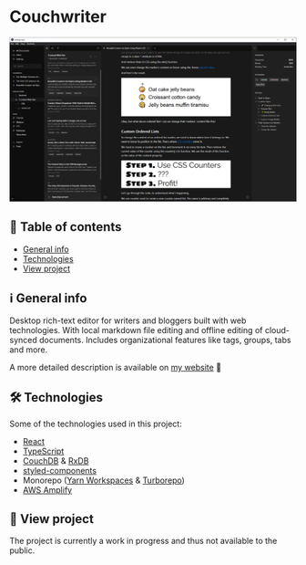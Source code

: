 # Couchwriter

![Project Screenshot](./screenshot.png)

## 📑 Table of contents
* [General info](#ℹ-general-info)
* [Technologies](#-technologies)
* [View project](#-view-project)

## ℹ General info

Desktop rich-text editor for writers and bloggers built with web technologies. With local markdown file editing and offline editing of cloud-synced documents. Includes organizational features like tags, groups, tabs and more.

A more detailed description is available on [my website](https://hadrysmateusz.com/project/writing-app) 📖

## 🛠 Technologies

Some of the technologies used in this project:
- [React](https://reactjs.org)
- [TypeScript](https://www.typescriptlang.org)
- [CouchDB](https://couchdb.apache.org) & [RxDB](https://rxdb.info)
- [styled-components](https://styled-components.com)
- Monorepo ([Yarn Workspaces](https://classic.yarnpkg.com/lang/en/docs/workspaces/) & [Turborepo](https://turborepo.org))
- [AWS Amplify](https://docs.amplify.aws)

## 👀 View project

The project is currently a work in progress and thus not available to the public.
